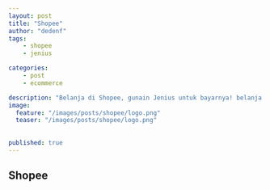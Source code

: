 ```yaml
---
layout: post
title: "Shopee"
author: "dedenf"
tags:
    - shopee
    - jenius

categories:
    - post
    - ecommerce

description: "Belanja di Shopee, gunain Jenius untuk bayarnya! belanja di Shopee, Jeniusin aja!"
image:
  feature: "/images/posts/shopee/logo.png"
  teaser: "/images/posts/shopee/logo.png"
  
  
published: true
---
```


## Shopee